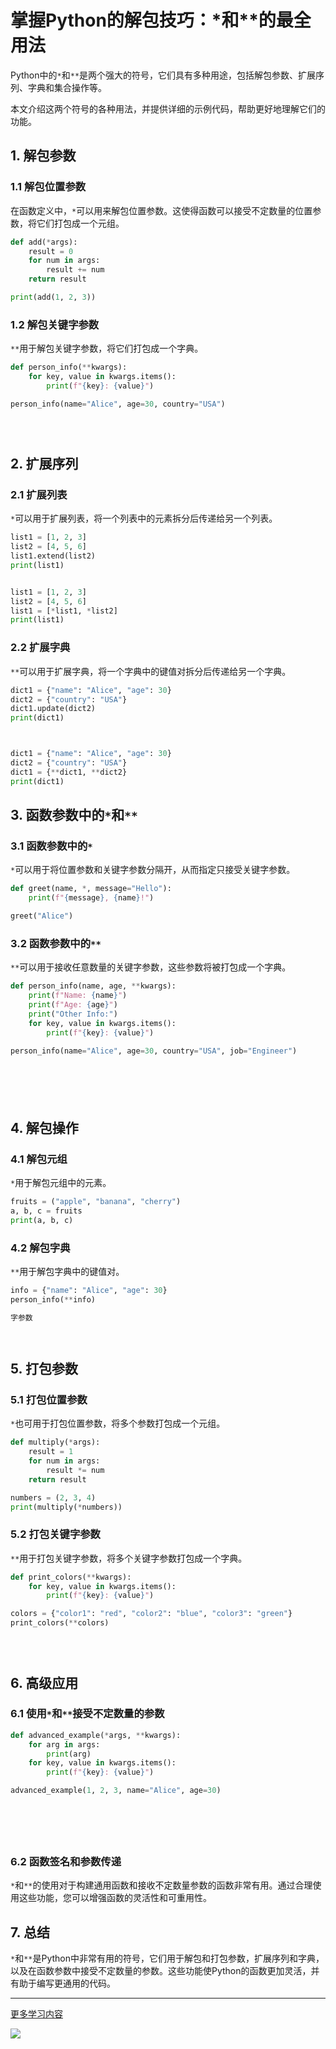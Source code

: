# 掌握Python的解包技巧：*和**的最全用法

Python中的`*`和`**`是两个强大的符号，它们具有多种用途，包括解包参数、扩展序列、字典和集合操作等。

本文介绍这两个符号的各种用法，并提供详细的示例代码，帮助更好地理解它们的功能。

1\. 解包参数
--------

### 1.1 解包位置参数

在函数定义中，`*`可以用来解包位置参数。这使得函数可以接受不定数量的位置参数，将它们打包成一个元组。

```python
def add(*args):
    result = 0
    for num in args:
        result += num
    return result

print(add(1, 2, 3))  

```

### 1.2 解包关键字参数

`**`用于解包关键字参数，将它们打包成一个字典。

```python
def person_info(**kwargs):
    for key, value in kwargs.items():
        print(f"{key}: {value}")

person_info(name="Alice", age=30, country="USA")





```

2\. 扩展序列
--------

### 2.1 扩展列表

`*`可以用于扩展列表，将一个列表中的元素拆分后传递给另一个列表。

```python
list1 = [1, 2, 3]
list2 = [4, 5, 6]
list1.extend(list2)
print(list1)  


list1 = [1, 2, 3]
list2 = [4, 5, 6]
list1 = [*list1, *list2]
print(list1)  

```

### 2.2 扩展字典

`**`可以用于扩展字典，将一个字典中的键值对拆分后传递给另一个字典。

```python
dict1 = {"name": "Alice", "age": 30}
dict2 = {"country": "USA"}
dict1.update(dict2)
print(dict1)



dict1 = {"name": "Alice", "age": 30}
dict2 = {"country": "USA"}
dict1 = {**dict1, **dict2}
print(dict1)


```

3\. 函数参数中的`*`和`**`
------------------

### 3.1 函数参数中的`*`

`*`可以用于将位置参数和关键字参数分隔开，从而指定只接受关键字参数。

```python
def greet(name, *, message="Hello"):
    print(f"{message}, {name}!")

greet("Alice")  

```

### 3.2 函数参数中的`**`

`**`可以用于接收任意数量的关键字参数，这些参数将被打包成一个字典。

```python
def person_info(name, age, **kwargs):
    print(f"Name: {name}")
    print(f"Age: {age}")
    print("Other Info:")
    for key, value in kwargs.items():
        print(f"{key}: {value}")

person_info(name="Alice", age=30, country="USA", job="Engineer")







```

4\. 解包操作
--------

### 4.1 解包元组

`*`用于解包元组中的元素。

```python
fruits = ("apple", "banana", "cherry")
a, b, c = fruits
print(a, b, c)  

```

### 4.2 解包字典

`**`用于解包字典中的键值对。

```python
info = {"name": "Alice", "age": 30}
person_info(**info)  

字参数




```

5\. 打包参数
--------

### 5.1 打包位置参数

`*`也可用于打包位置参数，将多个参数打包成一个元组。

```python
def multiply(*args):
    result = 1
    for num in args:
        result *= num
    return result

numbers = (2, 3, 4)
print(multiply(*numbers))  

```

### 5.2 打包关键字参数

`**`用于打包关键字参数，将多个关键字参数打包成一个字典。

```python
def print_colors(**kwargs):
    for key, value in kwargs.items():
        print(f"{key}: {value}")

colors = {"color1": "red", "color2": "blue", "color3": "green"}
print_colors(**colors)  





```

6\. 高级应用
--------

### 6.1 使用`*`和`**`接受不定数量的参数

```python
def advanced_example(*args, **kwargs):
    for arg in args:
        print(arg)
    for key, value in kwargs.items():
        print(f"{key}: {value}")

advanced_example(1, 2, 3, name="Alice", age=30)







```

### 6.2 函数签名和参数传递

`*`和`**`的使用对于构建通用函数和接收不定数量参数的函数非常有用。通过合理使用这些功能，您可以增强函数的灵活性和可重用性。

7\. 总结
------

`*`和`**`是Python中非常有用的符号，它们用于解包和打包参数，扩展序列和字典，以及在函数参数中接受不定数量的参数。这些功能使Python的函数更加灵活，并有助于编写更通用的代码。

* * *

[更多学习内容](https://link.juejin.cn/?target=http%3A%2F%2Fipengtao.com%2F "http://ipengtao.com/")

![](https://p3-juejin.byteimg.com/tos-cn-i-k3u1fbpfcp/326fd2f36433408b944365d881ec80e3~tplv-k3u1fbpfcp-jj-mark:3024:0:0:0:q75.awebp#?w=1200&h=1146&s=53628&e=webp&b=fffcfc)